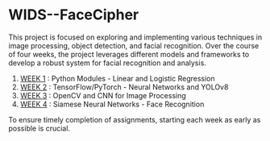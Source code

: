 # WIDS--FaceCipher
This project is focused on exploring and implementing various techniques in image processing, object detection, and facial recognition. Over the course of four weeks, the project leverages different models and frameworks to develop a robust system for facial recognition and analysis.
1. [WEEK 1](WEEK1) : Python Modules - Linear and Logistic Regression
2. [WEEK 2](WEEK2) : TensorFlow/PyTorch - Neural Networks and YOLOv8
3. [WEEK 3](WEEK3) : OpenCV and CNN for Image Processing
4. [WEEK 4](Project) : Siamese Neural Networks - Face Recognition


To ensure timely completion of assignments, starting each week as early as possible is crucial.
